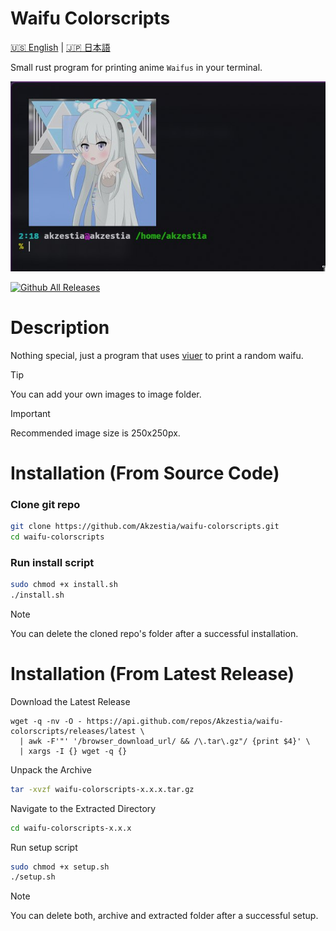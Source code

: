 # Waifu Colorscripts

[🇺🇸 English](README.md) | [🇯🇵 日本語](README_jap.md)

Small rust program for printing anime `Waifus` in your terminal.

<img src="assets/Preview.jpg"/>
</br>

[![Github All Releases](https://img.shields.io/github/downloads/Akzestia/waifu-colorscripts/total.svg)]()

# Description

Nothing special, just a program that uses [viuer](https://docs.rs/viuer/latest/viuer/) to print a random waifu.

> [!TIP]  
> You can add your own images to image folder. <br/>

> [!IMPORTANT]  
> Recommended image size is 250x250px.

# Installation (From Source Code)

### Clone git repo
```sh
git clone https://github.com/Akzestia/waifu-colorscripts.git
cd waifu-colorscripts
```

### Run install script
```sh
sudo chmod +x install.sh
./install.sh
```

> [!NOTE]  
> You can delete the cloned repo's folder after a successful installation.

# Installation (From Latest Release)

Download the Latest Release
```
wget -q -nv -O - https://api.github.com/repos/Akzestia/waifu-colorscripts/releases/latest \
  | awk -F'"' '/browser_download_url/ && /\.tar\.gz"/ {print $4}' \
  | xargs -I {} wget -q {}
```

Unpack the Archive
```sh
tar -xvzf waifu-colorscripts-x.x.x.tar.gz
```

Navigate to the Extracted Directory
```sh
cd waifu-colorscripts-x.x.x
```

Run setup script
```sh
sudo chmod +x setup.sh
./setup.sh
```

> [!NOTE]  
> You can delete both, archive and extracted folder after a successful setup.
